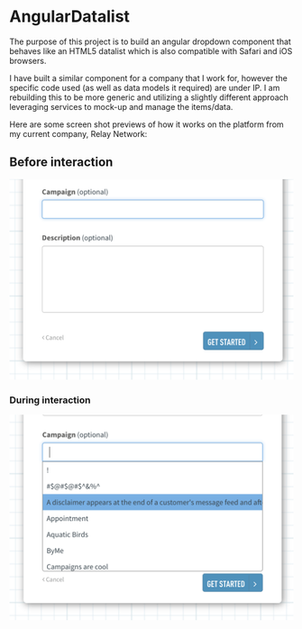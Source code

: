 # AngularDatalist

The purpose of this project is to build an angular dropdown component that behaves like an HTML5 datalist which is also compatible with Safari and iOS browsers.

I have built a similar component for a company that I work for, however the specific code used (as well as data models it required) are under IP. I am rebuilding this to be more generic and utilizing a slightly different approach leveraging services to mock-up and manage the items/data.

Here are some screen shot previews of how it works on the platform from my current company, Relay Network:

## Before interaction
![Alt text](/src/assets/img1.png?raw=true "Before interaction.")

### During interaction
![Alt text](/src/assets/img2.png?raw=true "During interaction.")